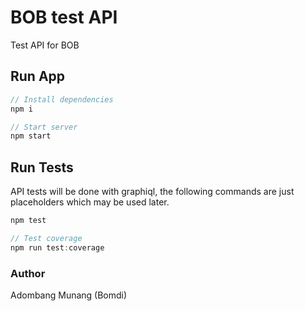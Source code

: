# BOB test API

Test API for BOB

## Run App

```javaScript
// Install dependencies
npm i

// Start server
npm start
```

## Run Tests

API tests will be done with graphiql, the following commands are just placeholders which may be used later.

```javaScript
npm test

// Test coverage
npm run test:coverage
```

### Author

Adombang Munang (Bomdi)
